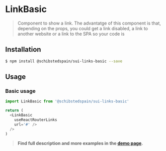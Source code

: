 # LinkBasic

> Component to show a link. The advantatge of this component is that, depending on the props, you could get a link disabled, a link to another website or a link to the SPA so your code is

<!-- ![](./assets/preview.png) -->

## Installation

```sh
$ npm install @schibstedspain/sui-links-basic --save
```

## Usage

### Basic usage
```js
import LinkBasic from '@schibstedspain/sui-links-basic'

return (
  <LinkBasic
    useReactRouterLinks
    url='#' />
  />
)
```

> **Find full description and more examples in the [demo page](#).**
